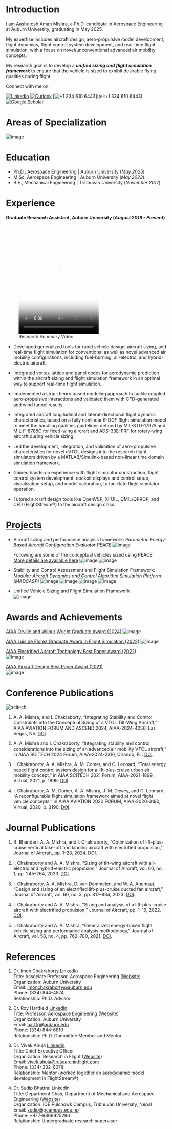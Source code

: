 
# Introduction
I am Aashutosh Aman Mishra, a Ph.D. candidate in Aerospace Engineering at Auburn University, graduating in May 2025. 

My expertise includes aircraft design, aero-propulsive model development, flight dynamics, flight control system development, and real-time flight simulation, with a focus on novel/unconventional advanced air mobility concepts. 

My research goal is to develop a **_unified sizing and flight simulation framework_** to ensure that the vehicle is sized to exhibit desirable flying qualities during flight. 

Connect with me on:

[![LinkedIn](https://img.shields.io/badge/LinkedIn-0A66C2?style=for-the-badge&logo=linkedin&logoColor=white)](https://www.linkedin.com/in/mishra-aashutosh/)
[![Outlook](https://img.shields.io/badge/Outlook-0078D4?style=for-the-badge&logo=microsoft-outlook&logoColor=white)](mailto:aashutosh@auburn.edu)
[![+1 334 610 6443](https://img.shields.io/badge/Phone-34b7f1?style=for-the-badge&logo=phone&logoColor=white)](tel:+1 334 610 6443)
[![Google Scholar](https://img.shields.io/badge/Google%20Scholar-4285F4?style=for-the-badge&logo=google-scholar&logoColor=white)](https://scholar.google.com/citations?user=m6qyYHgAAAAJ&hl=en)



# Areas of Specialization
![image](https://github.com/user-attachments/assets/e8ec6121-2087-4370-bf32-d0655ea93a1b)


# Education
- Ph.D., Aerospace Engineering | Auburn University (_May 2025_)
- M.Sc. Aerospace Engineering | Auburn University (_May 2023_)
- B.E., Mechanical Engineering | Tribhuvan University (_November 2017_)

# Experience
**Graduate Research Assistant, Auburn University (_August 2019 - Present_)**
<figure>
<video width="250" height="340" controls poster="background-image.jpg">
  <source src="ResearchIntro_2.mp4" type="video/mp4">  
</video>
  <figcaption>Research Summary Video.</figcaption>
</figure>

- Developed generalized tools for rapid vehicle design, aircraft sizing, and real-time flight simulation for conventional as well as novel advanced air mobility configurations, including fuel-burning, all-electric, and hybrid-electric aircraft.
   
- Integrated vortex-lattice and panel codes for aerodynamic prediction within the aircraft sizing and flight simulation framework in an optimal way to support real-time flight simulation.

- Implemented a strip-theory based modeling approach to tackle coupled aero-propulsive interactions and validated them with CFD-generated and wind tunnel results.

- Integrated aircraft longitudinal and lateral-directional flight dynamic characteristics, based on a fully nonlinear 6-DOF flight simulation model to meet the handling qualities guidelines defined by MIL-STD-1797A and MIL-F-8785C for fixed-wing aircraft and ADS-33E-PRF for rotary-wing aircraft during vehicle sizing.

- Led the development, integration, and validation of aero-propulsive characteristics for novel eVTOL designs into the research flight simulators driven by a MATLAB/Simulink-based non-linear time domain simulation framework.

- Gained hands-on experience with flight simulator construction, flight control system development, cockpit displays and control setup, visualization setup, and model calibration, to facilitate flight simulator operation.

- Tutored aircraft design tools like OpenVSP, XFOIL, QMIL/QPROP, and CFD (FlightStream®) to the aircraft design class.

# [Projects](https://www.vsddl.com/projects/)
- Aircraft sizing and performance analysis framework: _Parametric Energy-Based Aircraft Configuration Evaluator_ [_PEACE_](https://www.linkedin.com/pulse/peace-vsddls-aircraft-sizing-framework-vsddl-8jxse/?trackingId=5FJjuBf9U6oFSzaJxECuzg%3D%3D)
  ![image](https://github.com/user-attachments/assets/4cb11545-3a31-4c2d-bbca-28c5aff99564)

  Following are some of the conceptual vehicles sized using PEACE:  
  [More details are available here](https://www.vsddl.com/hangar/)
  ![image](https://github.com/user-attachments/assets/b18ee48f-1f4e-4a10-83d4-588bcca871a1)
  ![image](https://github.com/user-attachments/assets/2d00b4f8-2616-4c74-9f90-e875da9c594d)





  

- Stability and Control Assessment and Flight Simulation Framework: _Modular Aircraft Dynamics and Control Algorithm Simulation Platform (MADCASP)_
  ![image](https://github.com/user-attachments/assets/a557e415-2848-4010-944d-e0fade9e40b7)
  ![image](https://github.com/user-attachments/assets/e787a106-dd23-419e-8fbe-d0deed40cc0f)
  ![image](https://github.com/user-attachments/assets/8309df37-0dea-440c-a6f8-5165d5b4365d)
  ![image](https://github.com/user-attachments/assets/703b1cc3-de65-4f55-a178-3adde2d275ea)


- Unified Vehicle Sizing and Flight Simulation Framework  
  ![image](https://github.com/user-attachments/assets/ceffaa5f-59d5-49ad-a938-212120c81148)

 

# Awards and Achievements
[AIAA Orville and Wilbur Wright Graduate Award (2024)](https://aerospaceamerica.aiaa.org/bulletin/september-2024-aiaa-bulletin/)
![image](https://github.com/user-attachments/assets/3c768554-6a03-475a-99b5-3aad19e655ff)

[AIAA Luis de Florez Graduate Award in Flight Simulation (2022)](https://digitaleditions.walsworth.com/publication/?i=759268&article_id=4332792&view=articleBrowser)
![image](https://github.com/user-attachments/assets/f57e884f-85bb-40dd-971d-4f0132c2e7b8)

[AIAA Electrified Aircraft Technology Best Paper Award (2022)](https://aerospaceamerica.aiaa.org/bulletin/november-2023-aiaa-bulletin/)  
![image](https://github.com/user-attachments/assets/a0060126-2ec7-4d56-9d9c-d96a408fdb7a)


  
[AIAA Aircraft Design Best Paper Award (2021)](https://aerospaceamerica.aiaa.org/bulletin/november-2021-aiaa-bulletin/)  
![image](https://github.com/user-attachments/assets/a7c7d421-1f25-4392-9b67-d09e83ee6b23)







# Conference Publications

![scitech](https://github.com/user-attachments/assets/c02d8215-ef84-41a6-91fd-1d4934ba6fd0)

1. A. A. Mishra, and I. Chakraborty, “Integrating Stability and Control Constraints into the Conceptual Sizing of a VTOL Tilt-Wing Aircraft,”
   AIAA AVIATION FORUM AND ASCEND 2024, AIAA-2024-4050, Las Vegas, NV. [DOI](https://doi.org/10.2514/6.2024-4050).

2. A. A. Mishra and I. Chakraborty, “Integrating stability and control considerations into the sizing of an
advanced air mobility VTOL aircraft,” in AIAA SCITECH 2024 Forum, AIAA-2024-2316, Orlando, FL. [DOI](https://doi.org/10.2514/6.2024-2316).
      
3. I. Chakraborty, A. A. Mishra, A. M. Comer, and C. Leonard, “Total energy based flight control system
design for a lift-plus-cruise urban air mobility concept,” in AIAA SCITECH 2021 Forum,
AIAA-2021-1899, Virtual, 2021, p. 1899. [DOI](https://doi.org/10.2514/6.2021-1899).

4. I. Chakraborty, A. M. Comer, A. A. Mishra, J. M. Dewey, and C. Leonard, “A reconfigurable flight
simulation framework aimed at novel flight vehicle concepts,” in AIAA AVIATION 2020 FORUM,
AIAA-2020-3190, Virtual, 2020, p. 3190. [DOI](https://doi.org/10.2514/6.2020-3190).
   

# Journal Publications
   
1. R. Bhandari, A. A. Mishra, and I. Chakraborty, “Optimization of lift-plus-cruise vertical take-off and
landing aircraft with electrified propulsion,” Journal of Aircraft, pp. 1–23, 2024. [DOI](https://doi.org/10.2514/1.C037343).
       
2. I. Chakraborty and A. A. Mishra, “Sizing of tilt-wing aircraft with all-electric and hybrid-electric
propulsion,” Journal of Aircraft, vol. 60, no. 1, pp. 245–264, 2023. [DOI](https://doi.org/10.2514/1.C036813).

3. I. Chakraborty, A. A. Mishra, D. van Dommelen, and W. A. Anemaat, “Design and sizing of an
electrified lift-plus-cruise ducted fan aircraft,” Journal of Aircraft, vol. 60, no. 3, pp. 817–834, 2023. [DOI](https://doi.org/10.2514/1.C036811).

4. I. Chakraborty and A. A. Mishra, “Sizing and analysis of a lift-plus-cruise aircraft with electrified
propulsion,” Journal of Aircraft, pp. 1–19, 2022. [DOI](https://doi.org/10.2514/1.C037044).

5. I. Chakraborty and A. A. Mishra, “Generalized energy-based flight vehicle sizing and performance
analysis methodology,” Journal of Aircraft, vol. 58, no. 4, pp. 762–780, 2021. [DOI](https://doi.org/10.2514/1.C036101).


# References
1. Dr. Imon Chakraborty [LinkedIn](https://www.linkedin.com/in/imon-chakraborty/)  
Title: Associate Professor, Aerospace Engineering ([Website]((https://eng.auburn.edu/directory/izc0018)))  
Organization: Auburn University  
Email: imonchakraborty@auburn.edu  
Phone: (334) 844-4874  
Relationship: Ph.D. Advisor   

2. Dr. Roy Hartfield  [LinkedIn](https://www.linkedin.com/in/roy-hartfield-16b4141a/)  
Title: Professor, Aerospace Engineering ([Website](https://eng.auburn.edu/directory/hartfrj))  
Organization: Auburn University  
Email: hartfrj@auburn.edu  
Phone: (334) 844-6819  
Relationship: Ph.D. Committee Member and Mentor  

3. Dr. Vivek Ahuja [LinkedIn](https://www.linkedin.com/in/vivekahuja2013/)  
Title: Chief Executive Officer  
Organization: Research in Flight ([Website](https://researchinflight.com/))  
Email: vivek.ahuja@researchinflight.com  
Phone: (334) 332-6078  
Relationship: Mentor (worked together on aerodynamic model development in FlightStream®)  

5. Dr. Sudip Bhattrai [LinkedIn](https://www.linkedin.com/in/sudip-bhattrai-99588540/)   
Title: Department Chair, Department of Mechanical and Aerospace Engineering ([Website](https://mech.pcampus.edu.np/our-people/sudip-bhattrai/))  
Organization: IOE Pulchowk Campus, Tribhuvan University, Nepal  
Email: sudip@pcampus.edu.np  
Phone: +977-9866925296  
Relationship: Undergraduate research supervisor  



